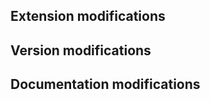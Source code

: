 ## Extension modifications
<!-- Explain what you added/deleted/modified in the extensions array. -->

## Version modifications
<!-- Explain how the version changed  -->

## Documentation modifications
<!-- Describe what changes to the documentation you made -->


